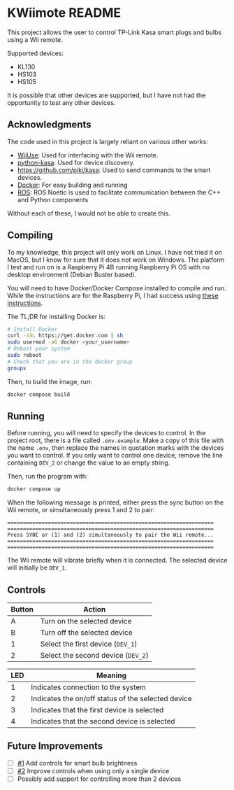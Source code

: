 # KWiimote README
This project allows the user to control TP-Link Kasa smart plugs and bulbs using a Wii remote. 

Supported devices:
- KL130
- HS103
- HS105

It is possible that other devices are supported, but I have not had the opportunity to test any other devices.

## Acknowledgments
The code used in this project is largely reliant on various other works:

- [WiiUse](https://github.com/wiiuse/wiiuse): Used for interfacing with the Wii remote.
- [python-kasa](https://github.com/python-kasa/python-kasa): Used for device discovery.
- https://github.com/piki/kasa: Used to send commands to the smart devices.
- [Docker](https://www.docker.com): For easy building and running
- [ROS](https://www.ros.org): ROS Noetic is used to facilitate communication between the C++ and Python components

Without each of these, I would not be able to create this.

## Compiling
To my knowledge, this project will only work on Linux. I have not tried it on MacOS, but I know for sure that it does not work on Windows. The platform I test and run on
is a Raspberry Pi 4B running Raspberry Pi OS with no desktop environment (Debian Buster based).

You will need to have Docker/Docker Compose installed to compile and run. While the instructions are for the Raspberry Pi, I had success using 
[these instructions](https://pimylifeup.com/raspberry-pi-docker/).

The TL;DR for installing Docker is:

```bash
# Install Docker
curl -sSL https://get.docker.com | sh
sudo usermod -aG docker <your_username>
# Reboot your system
sudo reboot
# Check that you are in the docker group
groups
```

Then, to build the image, run:
```bash
docker compose build
```

## Running
Before running, you will need to specify the devices to control. In the project root, there is a file called `.env.example`. Make a copy of this file with the name `.env`,
then replace the names in quotation marks with the devices you want to control. If you only want to control one device, remove the line containing `DEV_2` or change the 
value to an empty string.

Then, run the program with:

```bash
docker compose up
```

When the following message is printed, either press the sync button on the Wii remote, or simultaneously press 1 and 2 to pair:

```
==================================================================
==================================================================
Press SYNC or (1) and (2) simultaneously to pair the Wii remote...
==================================================================
==================================================================
```

The Wii remote will vibrate briefly when it is connected. The selected device will initially be `DEV_1`.

## Controls
| Button  | Action |
| ------------- | ------------- |
| A | Turn on the selected device |
| B | Turn off the selected device |
| 1 | Select the first device (`DEV_1`) |
| 2 | Select the second device (`DEV_2`) |

| LED  | Meaning |
| ------------- | ------------- |
| 1 | Indicates connection to the system |
| 2 | Indicates the on/off status of the selected device |
| 3 | Indicates that the first device is selected |
| 4 | Indicates that the second device is selected |

## Future Improvements
- [ ] [#1](https://github.com/dbguettler/kwiimote/issues/1) Add controls for smart bulb brightness
- [ ] [#2](https://github.com/dbguettler/kwiimote/issues/2) Improve controls when using only a single device
- [ ] Possibly add support for controlling more than 2 devices
